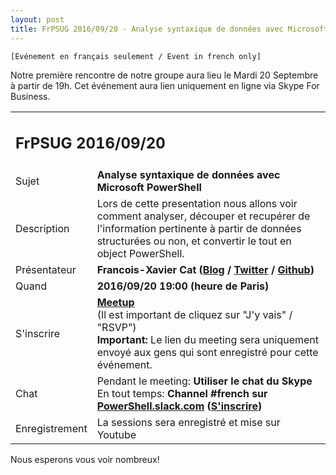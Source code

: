 ```yaml
---
layout: post
title: FrPSUG 2016/09/20 - Analyse syntaxique de données avec Microsoft PowerShell
---
```


```
[Événement en français seulement / Event in french only]
```
Notre première rencontre de notre groupe aura lieu le Mardi 20 Septembre à partir de 19h.
Cet événement aura lien uniquement en ligne via Skype For Business.


<table>
<tr>
<td colspan="2"><h2>FrPSUG 2016/09/20</h2></td>

</tr>
<tr>
    <td>Sujet</td>
<td> <b>Analyse syntaxique de données avec Microsoft PowerShell</b></td>
</tr>
<tr>
    <td>Description</td>
<td> Lors de cette presentation nous allons voir comment analyser, découper et recupérer de l'information pertinente à partir de données structurées ou non, et convertir le tout en object PowerShell.</td>
</tr>
<tr>
    <td>Présentateur</td>
<td> <b>Francois-Xavier Cat (<a href="http://lazywinadmin.com">Blog</a> / <a href="http://twitter.com/lazywinadm">Twitter</a> / <a href="http://github.com/lazywinadmin">Github</a>)</b></td>
</tr>
<tr>
    <td>Quand</td>
<td> <b>2016/09/20 19:00 (heure de Paris)</b></td>
</tr>
<tr>
    <td>S'inscrire</td>
<td> <b><a href="https://www.meetup.com/fr-FR/FrenchPSUG/events/232807877/">Meetup</a></b> <br>(Il est important de cliquez sur "J'y vais" / "RSVP")
<br> <b>Important:</b> Le lien du meeting sera uniquement envoyé aux gens qui sont enregistré pour cette événement.
</td>
</tr>
<tr>
    <td>Chat</td>
<td>Pendant le meeting: <b>Utiliser le chat du Skype</b> <br> En tout temps:<b> Channel #french sur <a href="https://powershell.slack.com/Slack">PowerShell.slack.com</a>  (<a href="http://slack.poshcode.org/">S'inscrire</a>)</b></td>
</tr>
<tr>
    <td>Enregistrement</td>
<td>La sessions sera enregistré et mise sur Youtube</b></td>
</tr>
</table>

Nous esperons vous voir nombreux!
